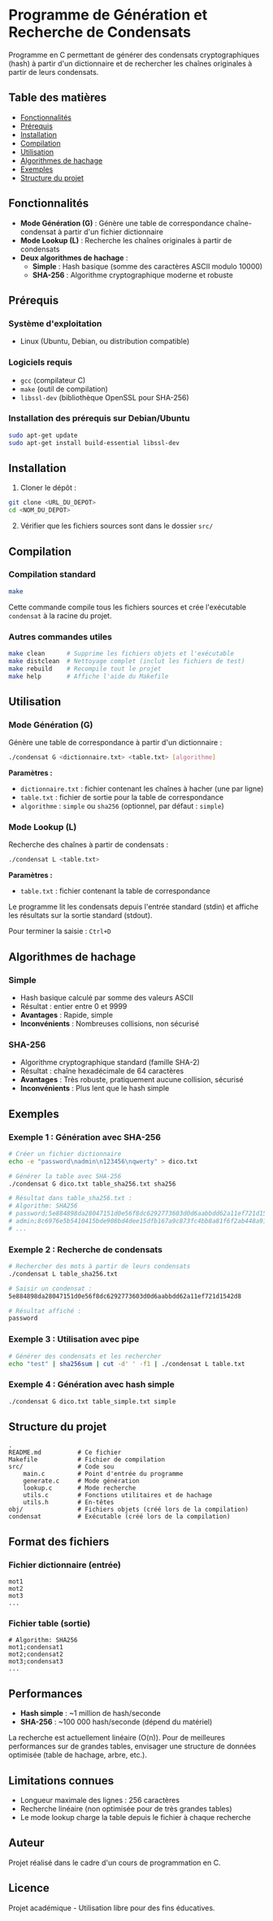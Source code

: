 # Programme de Génération et Recherche de Condensats

Programme en C permettant de générer des condensats cryptographiques (hash) à partir d'un dictionnaire et de rechercher les chaînes originales à partir de leurs condensats.

## Table des matières

- [Fonctionnalités](#fonctionnalités)
- [Prérequis](#prérequis)
- [Installation](#installation)
- [Compilation](#compilation)
- [Utilisation](#utilisation)
- [Algorithmes de hachage](#algorithmes-de-hachage)
- [Exemples](#exemples)
- [Structure du projet](#structure-du-projet)

## Fonctionnalités

- **Mode Génération (G)** : Génère une table de correspondance chaîne-condensat à partir d'un fichier dictionnaire
- **Mode Lookup (L)** : Recherche les chaînes originales à partir de condensats
- **Deux algorithmes de hachage** :
  - **Simple** : Hash basique (somme des caractères ASCII modulo 10000)
  - **SHA-256** : Algorithme cryptographique moderne et robuste

## Prérequis

### Système d'exploitation
- Linux (Ubuntu, Debian, ou distribution compatible)

### Logiciels requis
- `gcc` (compilateur C)
- `make` (outil de compilation)
- `libssl-dev` (bibliothèque OpenSSL pour SHA-256)

### Installation des prérequis sur Debian/Ubuntu

```bash
sudo apt-get update
sudo apt-get install build-essential libssl-dev
```

## Installation

1. Cloner le dépôt :
```bash
git clone <URL_DU_DEPOT>
cd <NOM_DU_DEPOT>
```

2. Vérifier que les fichiers sources sont dans le dossier `src/`

## Compilation

### Compilation standard

```bash
make
```

Cette commande compile tous les fichiers sources et crée l'exécutable `condensat` à la racine du projet.

### Autres commandes utiles

```bash
make clean      # Supprime les fichiers objets et l'exécutable
make distclean  # Nettoyage complet (inclut les fichiers de test)
make rebuild    # Recompile tout le projet
make help       # Affiche l'aide du Makefile
```

## Utilisation

### Mode Génération (G)

Génère une table de correspondance à partir d'un dictionnaire :

```bash
./condensat G <dictionnaire.txt> <table.txt> [algorithme]
```

**Paramètres :**
- `dictionnaire.txt` : fichier contenant les chaînes à hacher (une par ligne)
- `table.txt` : fichier de sortie pour la table de correspondance
- `algorithme` : `simple` ou `sha256` (optionnel, par défaut : `simple`)

### Mode Lookup (L)

Recherche des chaînes à partir de condensats :

```bash
./condensat L <table.txt>
```

**Paramètres :**
- `table.txt` : fichier contenant la table de correspondance

Le programme lit les condensats depuis l'entrée standard (stdin) et affiche les résultats sur la sortie standard (stdout).

Pour terminer la saisie : `Ctrl+D`

## Algorithmes de hachage

### Simple
- Hash basique calculé par somme des valeurs ASCII
- Résultat : entier entre 0 et 9999
- **Avantages** : Rapide, simple
- **Inconvénients** : Nombreuses collisions, non sécurisé

### SHA-256
- Algorithme cryptographique standard (famille SHA-2)
- Résultat : chaîne hexadécimale de 64 caractères
- **Avantages** : Très robuste, pratiquement aucune collision, sécurisé
- **Inconvénients** : Plus lent que le hash simple

## Exemples

### Exemple 1 : Génération avec SHA-256

```bash
# Créer un fichier dictionnaire
echo -e "password\nadmin\n123456\nqwerty" > dico.txt

# Générer la table avec SHA-256
./condensat G dico.txt table_sha256.txt sha256

# Résultat dans table_sha256.txt :
# Algorithm: SHA256
# password;5e884898da28047151d0e56f8dc6292773603d0d6aabbdd62a11ef721d1542d8
# admin;8c6976e5b5410415bde908bd4dee15dfb167a9c873fc4bb8a81f6f2ab448a918
# ...
```

### Exemple 2 : Recherche de condensats

```bash
# Rechercher des mots à partir de leurs condensats
./condensat L table_sha256.txt

# Saisir un condensat :
5e884898da28047151d0e56f8dc6292773603d0d6aabbdd62a11ef721d1542d8

# Résultat affiché :
password
```

### Exemple 3 : Utilisation avec pipe

```bash
# Générer des condensats et les rechercher
echo "test" | sha256sum | cut -d' ' -f1 | ./condensat L table.txt
```

### Exemple 4 : Génération avec hash simple

```bash
./condensat G dico.txt table_simple.txt simple
```

## Structure du projet

```
.
README.md          # Ce fichier
Makefile           # Fichier de compilation
src/               # Code sou
    main.c         # Point d'entrée du programme
    generate.c     # Mode génération
    lookup.c       # Mode recherche
    utils.c        # Fonctions utilitaires et de hachage
    utils.h        # En-têtes
obj/               # Fichiers objets (créé lors de la compilation)
condensat          # Exécutable (créé lors de la compilation)
```

## Format des fichiers

### Fichier dictionnaire (entrée)
```
mot1
mot2
mot3
...
```

### Fichier table (sortie)
```
# Algorithm: SHA256
mot1;condensat1
mot2;condensat2
mot3;condensat3
...
```

## Performances

- **Hash simple** : ~1 million de hash/seconde
- **SHA-256** : ~100 000 hash/seconde (dépend du matériel)

La recherche est actuellement linéaire (O(n)). Pour de meilleures performances sur de grandes tables, envisager une structure de données optimisée (table de hachage, arbre, etc.).

## Limitations connues

- Longueur maximale des lignes : 256 caractères
- Recherche linéaire (non optimisée pour de très grandes tables)
- Le mode lookup charge la table depuis le fichier à chaque recherche

## Auteur

Projet réalisé dans le cadre d'un cours de programmation en C.

## Licence

Projet académique - Utilisation libre pour des fins éducatives.